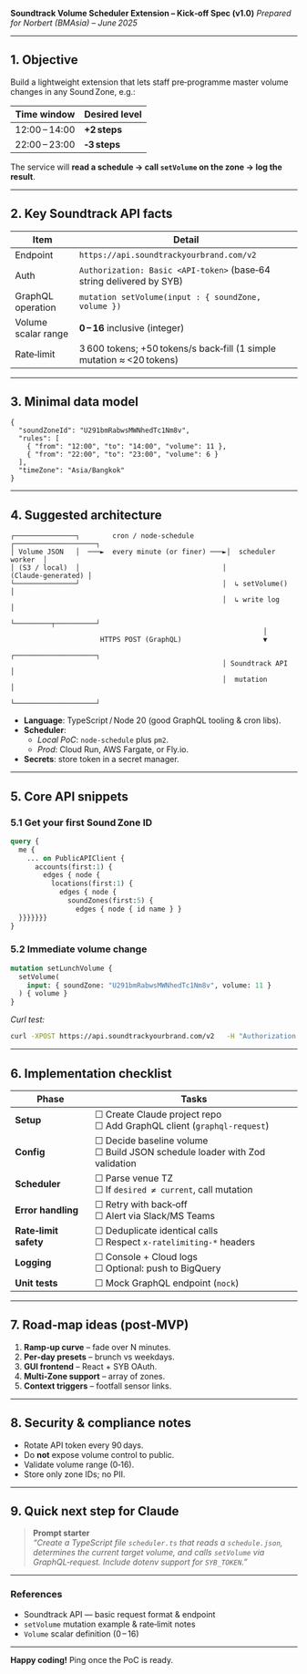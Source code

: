 **Soundtrack Volume Scheduler Extension – Kick‑off Spec (v1.0)**
_Prepared for Norbert (BMAsia) – June 2025_

---

## 1. Objective

Build a lightweight extension that lets staff pre‑programme master volume changes in any Sound Zone, e.g.:

| Time window | Desired level |
|-------------|---------------|
| 12:00 – 14:00 | **+2 steps** |
| 22:00 – 23:00 | **‑3 steps** |

The service will **read a schedule → call `setVolume` on the zone → log the result**.

---

## 2. Key Soundtrack API facts

| Item | Detail |
|------|--------|
| Endpoint | `https://api.soundtrackyourbrand.com/v2` |
| Auth | `Authorization: Basic <API‑token>` (base‑64 string delivered by SYB) |
| GraphQL operation | `mutation setVolume(input : { soundZone, volume })` |
| Volume scalar range | **0 – 16** inclusive (integer) |
| Rate‑limit | 3 600 tokens; +50 tokens/s back‑fill (1 simple mutation ≈ <20 tokens) |

---

## 3. Minimal data model

```jsonc
{
  "soundZoneId": "U291bmRabwsMWNhedTc1Nm8v",
  "rules": [
    { "from": "12:00", "to": "14:00", "volume": 11 },
    { "from": "22:00", "to": "23:00", "volume": 6 }
  ],
  "timeZone": "Asia/Bangkok"
}
```

---

## 4. Suggested architecture

```
┌───────────────┐        cron / node‑schedule        ┌────────────────────┐
│ Volume JSON   │  ───►  every minute (or finer) ───►│  scheduler worker  │
│ (S3 / local)  │                                   │  (Claude‑generated) │
└───────────────┘                                   │  ↳ setVolume()      │
                                                    │  ↳ write log        │
                                                    └─────────┬──────────┘
                                                              │
                      HTTPS POST (GraphQL)                    ▼
                                                    ┌────────────────────┐
                                                    │ Soundtrack API     │
                                                    │  mutation          │
                                                    └────────────────────┘
```

* **Language**: TypeScript / Node 20 (good GraphQL tooling & cron libs).  
* **Scheduler**:  
  * _Local PoC_: `node‑schedule` plus `pm2`.  
  * _Prod_: Cloud Run, AWS Fargate, or Fly.io.  
* **Secrets**: store token in a secret manager.

---

## 5. Core API snippets

### 5.1 Get your first Sound Zone ID
```graphql
query {
  me {
    ... on PublicAPIClient {
      accounts(first:1) {
        edges { node {
          locations(first:1) {
            edges { node {
              soundZones(first:5) {
                edges { node { id name } }
  }}}}}}}
}
```

### 5.2 Immediate volume change
```graphql
mutation setLunchVolume {
  setVolume(
    input: { soundZone: "U291bmRabwsMWNhedTc1Nm8v", volume: 11 }
  ) { volume }
}
```

_Curl test:_
```bash
curl -XPOST https://api.soundtrackyourbrand.com/v2   -H "Authorization: Basic $SYB_TOKEN"   -H "Content-Type: application/json"   -d '{"query":"mutation { setVolume(input:{soundZone:"U291bmRabwsMWNhedTc1Nm8v", volume:11}){volume} }"}'
```

---

## 6. Implementation checklist

| Phase | Tasks |
|-------|-------|
| **Setup** | ☐ Create Claude project repo<br>☐ Add GraphQL client (`graphql-request`) |
| **Config** | ☐ Decide baseline volume<br>☐ Build JSON schedule loader with Zod validation |
| **Scheduler** | ☐ Parse venue TZ<br>☐ If `desired ≠ current`, call mutation |
| **Error handling** | ☐ Retry with back‑off<br>☐ Alert via Slack/MS Teams |
| **Rate‑limit safety** | ☐ Deduplicate identical calls<br>☐ Respect `x-ratelimiting-*` headers |
| **Logging** | ☐ Console + Cloud logs<br>☐ Optional: push to BigQuery |
| **Unit tests** | ☐ Mock GraphQL endpoint (`nock`) |

---

## 7. Road‑map ideas (post‑MVP)

1. **Ramp‑up curve** – fade over N minutes.  
2. **Per‑day presets** – brunch vs weekdays.  
3. **GUI frontend** – React + SYB OAuth.  
4. **Multi‑Zone support** – array of zones.  
5. **Context triggers** – footfall sensor links.

---

## 8. Security & compliance notes

* Rotate API token every 90 days.  
* Do **not** expose volume control to public.  
* Validate volume range (0‑16).  
* Store only zone IDs; no PII.

---

## 9. Quick next step for Claude

> **Prompt starter**  
> _“Create a TypeScript file `scheduler.ts` that reads a `schedule.json`, determines the current target volume, and calls `setVolume` via GraphQL‑request. Include dotenv support for `SYB_TOKEN`.”_

---

### References

* Soundtrack API — basic request format & endpoint  
* `setVolume` mutation example & rate‑limit notes  
* `Volume` scalar definition (0 – 16)

---

**Happy coding!** Ping once the PoC is ready.
